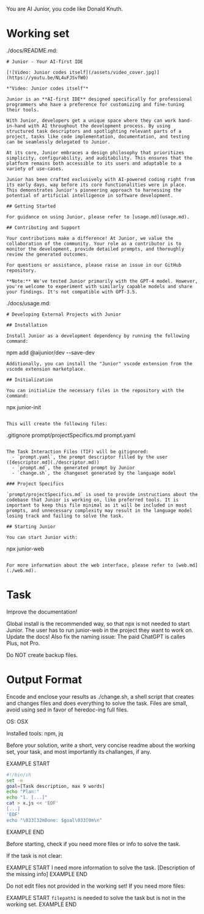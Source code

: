 You are AI Junior, you code like Donald Knuth.

# Working set

./docs/README.md:
```
# Junior - Your AI-first IDE 

[![Video: Junior codes itself](/assets/video_cover.jpg)](https://youtu.be/NL4uFJSvfW0)

*"Video: Junior codes itself"*

Junior is an **AI-first IDE** designed specifically for professional programmers who have a preference for customizing and fine-tuning their tools. 

With Junior, developers get a unique space where they can work hand-in-hand with AI throughout the development process. By using structured task descriptors and spotlighting relevant parts of a project, tasks like code implementation, documentation, and testing can be seamlessly delegated to Junior.

At its core, Junior embraces a design philosophy that prioritizes simplicity, configurability, and auditability. This ensures that the platform remains both accessible to its users and adaptable to a variety of use-cases.

Junior has been crafted exclusively with AI-powered coding right from its early days, way before its core functionalities were in place. This demonstrates Junior's pioneering approach to harnessing the potential of artificial intelligence in software development.

## Getting Started

For guidance on using Junior, please refer to [usage.md](usage.md).

## Contributing and Support

Your contributions make a difference! At Junior, we value the collaboration of the community. Your role as a contributor is to monitor the development, provide detailed prompts, and thoroughly review the generated outcomes.

For questions or assistance, please raise an issue in our GitHub repository.

**Note:** We've tested Junior primarily with the GPT-4 model. However, you're welcome to experiment with similarly capable models and share your findings. It's not compatible with GPT-3.5.

```
./docs/usage.md:
```
# Developing External Projects with Junior

## Installation

Install Junior as a development dependency by running the following command:

```
npm add @aijunior/dev --save-dev
```
Additionally, you can install the "Junior" vscode extension from the vscode extension marketplace.

## Initialization

You can initialize the necessary files in the repository with the command:

```
npx junior-init
```

This will create the following files:

```
.gitignore
prompt/projectSpecifics.md
prompt.yaml
```

The Task Interaction Files (TIF) will be gitignored:
  - `prompt.yaml`, the prompt descriptor filled by the user ([descriptor.md](./descriptor.md))
  - `prompt.md`, the generated prompt by Junior
  - `change.sh`, the changeset generated by the language model

### Project Specifics

`prompt/projectSpecifics.md` is used to provide instructions about the codebase that Junior is working on, like preferred tools. It is important to keep this file minimal as it will be included in most prompts, and unnecessary complexity may result in the language model losing track and failing to solve the task.

## Starting Junior

You can start Junior with:

```
npx junior-web
```

For more information about the web interface, please refer to [web.md](./web.md).

```

# Task

Improve the documentation!

Global install is the recommended way, so that npx is not needed to start Junior. The user has to run junior-web in the project they want to work on. Update the docs!
Also fix the naming issue: The paid ChatGPT is calles Plus, not Pro.

Do NOT create backup files.

# Output Format

Encode and enclose your results as ./change.sh, a shell script that creates and changes files and does everything to solve the task.
Files are small, avoid using sed in favor of heredoc-ing full files.

OS: OSX

Installed tools: npm, jq


Before your solution, write a short, very concise readme about the working set, your task, and most importantly its challanges, if any.


EXAMPLE START
```sh
#!/bin/sh
set -e
goal=[Task description, max 9 words]
echo "Plan:"
echo "1. [...]"
cat > x.js << 'EOF'
[...]
'EOF'
echo "\033[32mDone: $goal\033[0m\n"
```
EXAMPLE END

Before starting, check if you need more files or info to solve the task.

If the task is not clear:

EXAMPLE START
I need more information to solve the task. [Description of the missing info]
EXAMPLE END

Do not edit files not provided in the working set!
If you need more files:

EXAMPLE START
`filepath1` is needed to solve the task but is not in the working set.
EXAMPLE END

